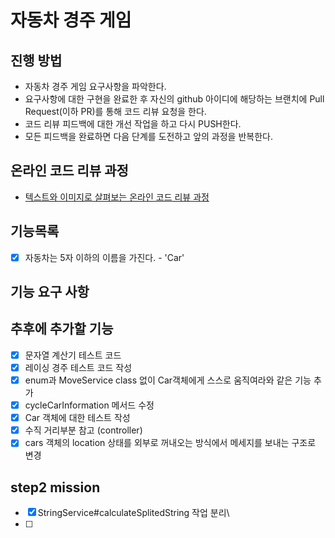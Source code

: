 # 자동차 경주 게임
## 진행 방법
* 자동차 경주 게임 요구사항을 파악한다.
* 요구사항에 대한 구현을 완료한 후 자신의 github 아이디에 해당하는 브랜치에 Pull Request(이하 PR)를 통해 코드 리뷰 요청을 한다.
* 코드 리뷰 피드백에 대한 개선 작업을 하고 다시 PUSH한다.
* 모든 피드백을 완료하면 다음 단계를 도전하고 앞의 과정을 반복한다.

## 온라인 코드 리뷰 과정
* [텍스트와 이미지로 살펴보는 온라인 코드 리뷰 과정](https://github.com/next-step/nextstep-docs/tree/master/codereview)

## 기능목록
 - [x] 자동차는 5자 이하의 이름을 가진다. - 'Car'

## 기능 요구 사항

## 추후에 추가할 기능
- [x] 문자열 계산기 테스트 코드
- [x] 레이싱 경주 테스트 코드 작성
- [x] enum과 MoveService class 없이 Car객체에게 스스로 움직여라와 같은 기능 추가
- [x] cycleCarInformation 메서드 수정
- [x] Car 객체에 대한 테스트 작성
- [x] 수직 거리부분 참고 (controller)
- [x] cars 객체의 location 상태를 외부로 꺼내오는 방식에서 메세지를 보내는 구조로 변경

## step2 mission
- [x] StringService#calculateSplitedString 작업 분리\
- [ ] 
